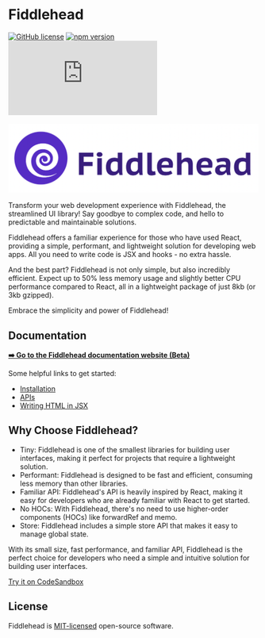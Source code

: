# Fiddlehead

[![GitHub license](https://img.shields.io/badge/license-MIT-green.svg?logo=github)](https://github.com/CocCoc-Ad-Platform/fiddlehead/blob/master/LICENSE) [![npm version](https://img.shields.io/npm/v/fiddlehead.svg?color=green&logo=npm)](https://www.npmjs.com/package/fiddlehead) [![bundle size](https://img.shields.io/github/size/CocCoc-Ad-Platform/fiddlehead/lib/core/esm.production.min.js?color=green)](https://github.com/CocCoc-Ad-Platform/fiddlehead/blob/master/lib/core/esm.production.min.js)

[![Fiddlehead](./logo.png)](https://fiddleheadjs.com)

Transform your web development experience with Fiddlehead, the streamlined UI library!
Say goodbye to complex code, and hello to predictable and maintainable solutions.

Fiddlehead offers a familiar experience for those who have used React,
providing a simple, performant, and lightweight solution for developing web apps.
All you need to write code is JSX and hooks - no extra hassle.

And the best part? Fiddlehead is not only simple, but also incredibly efficient.
Expect up to 50% less memory usage and slightly better CPU performance compared to React,
all in a lightweight package of just 8kb (or 3kb gzipped).

Embrace the simplicity and power of Fiddlehead!

## Documentation

**[➡️ Go to the Fiddlehead documentation website (Beta)](https://fiddleheadjs.com)**

Some helpful links to get started:

- [Installation](https://fiddleheadjs.com/Guides/Setup-Project)
- [APIs](https://fiddleheadjs.com/API)
- [Writing HTML in JSX](https://fiddleheadjs.com/Guides/Writing-HTML-in-JSX)

## Why Choose Fiddlehead?

- Tiny: Fiddlehead is one of the smallest libraries for building user interfaces, making it perfect for projects that require a lightweight solution.
- Performant: Fiddlehead is designed to be fast and efficient, consuming less memory than other libraries.
- Familiar API: Fiddlehead's API is heavily inspired by React, making it easy for developers who are already familiar with React to get started.
- No HOCs: With Fiddlehead, there's no need to use higher-order components (HOCs) like forwardRef and memo.
- Store: Fiddlehead includes a simple store API that makes it easy to manage global state.

With its small size, fast performance, and familiar API, Fiddlehead is the perfect choice for developers who need a simple and intuitive solution for building user interfaces.

[Try it on CodeSandbox](https://codesandbox.io/s/fiddlehead-stateful-component-d5pg76?from-embed)

## License

Fiddlehead is [MIT-licensed](./LICENSE) open-source software.
